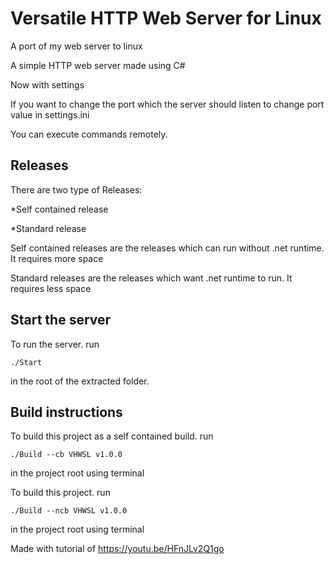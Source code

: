 # Versatile HTTP Web Server for Linux

A port of my web server to linux

A simple HTTP web server made using C#

Now with settings

If you want to change the port which the server should listen to change port value in settings.ini

You can execute commands remotely.

## Releases

There are two type of Releases:

*Self contained release

*Standard release

Self contained releases are the releases which can run without .net runtime. It requires more space

Standard releases are the releases which want .net runtime to run. It requires less space

## Start the server

To run the server. run

```shell
./Start
```

in the root of the extracted folder.

## Build instructions

To build this project as a self contained build. run  

```shell
./Build --cb VHWSL v1.0.0
```

in the project root using terminal

To build this project. run

```shell
./Build --ncb VHWSL v1.0.0
```

in the project root using terminal

Made with tutorial of <https://youtu.be/HFnJLv2Q1go>
